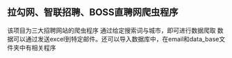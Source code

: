 ## 拉勾网、智联招聘、BOSS直聘网爬虫程序
该项目为三大招聘网站的爬虫程序
通过给定搜索词与城市，即可进行数据爬取
数据可以通过发送excel到特定邮件。还可以导入数据库中，在email和data_base文件夹中有相关程序


